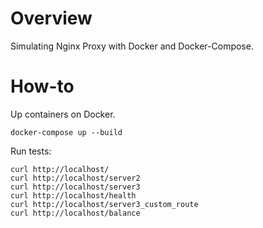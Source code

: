 # Overview

Simulating Nginx Proxy with Docker and Docker-Compose.

# How-to


Up containers on Docker.

```
docker-compose up --build
```

Run tests:

```
curl http://localhost/
curl http://localhost/server2
curl http://localhost/server3
curl http://localhost/health
curl http://localhost/server3_custom_route
curl http://localhost/balance
```
